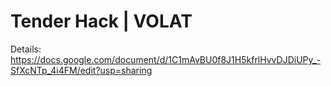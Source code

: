 # Tender Hack | VOLAT

Details:
https://docs.google.com/document/d/1C1mAvBU0f8J1H5kfrlHvvDJDiUPy_-SfXcNTp_4i4FM/edit?usp=sharing

